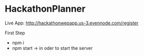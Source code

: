 # HackathonPlanner

Live App: http://hackathonwepapp.us-3.evennode.com/register


First Step
- npm i
- npm start -> in oder to start the server

